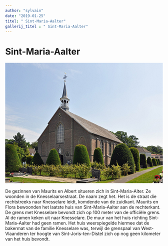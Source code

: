 ```yaml
---
author: "sylvain"
date: "2019-01-25"
titel: " Sint-Maria-Aalter"
gallerij_titel : " Sint-Maria-Aalter"
---
```

# Sint-Maria-Aalter

![](./achtergrond.jpg)

De gezinnen van Maurits en Albert situeren zich in Sint-Maria-Alter. Ze woonden in de Knesselaarsestraat. De naam zegt het. Het is de straat die rechtstreeks naar Knesselare leidt, komdende van de zuidkant. Maurits en Flora bewoonden het laatste huis van Sint-Maria-Aalter aan de rechterkant. De grens met Knesselare bevondt zich op 100 meter van de officiële grens. Al de ramen keken uit naar Knesselare. De muur van het huis richting Sint-Maria-Aalter had geen ramen. Het huis weerspiegelde hiermee dat de bakermat van de familie Knesselare was, terwijl de grenspaal van West-Vlaanderen ter hoogte van Sint-Joris-ten-Distel zich op nog geen kilometer van het huis bevondt.  

